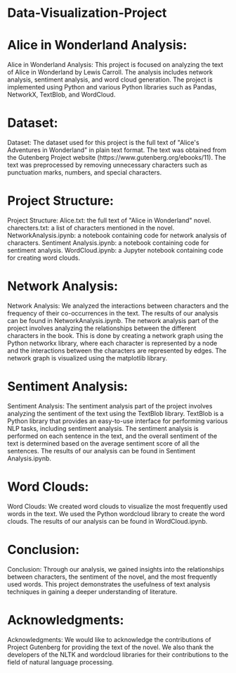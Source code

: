 
# Data-Visualization-Project
<h1 style="font-size: 28px;">Alice in Wonderland Analysis:</h1>
Alice in Wonderland Analysis:
This project is focused on analyzing the text of Alice in Wonderland by Lewis Carroll. The analysis includes network analysis, sentiment analysis, and word cloud generation. The project is implemented using Python and various Python libraries such as Pandas, NetworkX, TextBlob, and WordCloud.

<h1 style="font-size: 28px;">Dataset:</h1>
Dataset:
The dataset used for this project is the full text of "Alice's Adventures in Wonderland" in plain text format. The text was obtained from the Gutenberg Project website (https://www.gutenberg.org/ebooks/11). The text was preprocessed by removing unnecessary characters such as punctuation marks, numbers, and special characters.

<h1 style="font-size: 28px;">Project Structure:</h1>
Project Structure:
Alice.txt: the full text of "Alice in Wonderland" novel.
charecters.txt: a list of characters mentioned in the novel.
NetworkAnalysis.ipynb: a notebook containing code for network analysis of characters.
Sentiment Analysis.ipynb: a notebook containing code for sentiment analysis.
WordCloud.ipynb: a Jupyter notebook containing code for creating word clouds.

<h1 style="font-size: 28px;">Network Analysis:</h1>
Network Analysis:
We analyzed the interactions between characters and the frequency of their co-occurrences in the text. The results of our analysis can be found in NetworkAnalysis.ipynb.
The network analysis part of the project involves analyzing the relationships between the different characters in the book. This is done by creating a network graph using the Python networkx library, where each character is represented by a node and the interactions between the characters are represented by edges. The network graph is visualized using the matplotlib library.

<h1 style="font-size: 28px;">Sentiment Analysis:</h1>
Sentiment Analysis:
The sentiment analysis part of the project involves analyzing the sentiment of the text using the TextBlob library. TextBlob is a Python library that provides an easy-to-use interface for performing various NLP tasks, including sentiment analysis. The sentiment analysis is performed on each sentence in the text, and the overall sentiment of the text is determined based on the average sentiment score of all the sentences.
The results of our analysis can be found in Sentiment Analysis.ipynb.

<h1 style="font-size: 28px;">Word Clouds:</h1>
Word Clouds:
We created word clouds to visualize the most frequently used words in the text. We used the Python wordcloud library to create the word clouds. The results of our analysis can be found in WordCloud.ipynb.

<h1 style="font-size: 28px;">Conclusion:</h1>
Conclusion:
Through our analysis, we gained insights into the relationships between characters, the sentiment of the novel, and the most frequently used words. This project demonstrates the usefulness of text analysis techniques in gaining a deeper understanding of literature.

<h1 style="font-size: 28px;">Acknowledgments:</h1>
Acknowledgments:
We would like to acknowledge the contributions of Project Gutenberg for providing the text of the novel. We also thank the developers of the NLTK and wordcloud libraries for their contributions to the field of natural language processing.
